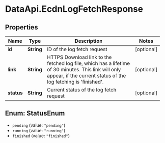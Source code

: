 # DataApi.EcdnLogFetchResponse

## Properties
Name | Type | Description | Notes
------------ | ------------- | ------------- | -------------
**id** | **String** | ID of the log fetch request | [optional] 
**link** | **String** | HTTPS Download link to the fetched log file, which has a lifetime of 30 minutes. This link will only appear, if the current status of the log fetching is &#x27;finished&#x27;. | [optional] 
**status** | **String** | Current status of the log fetch request | [optional] 

<a name="StatusEnum"></a>
## Enum: StatusEnum

* `pending` (value: `"pending"`)
* `running` (value: `"running"`)
* `finished` (value: `"finished"`)


